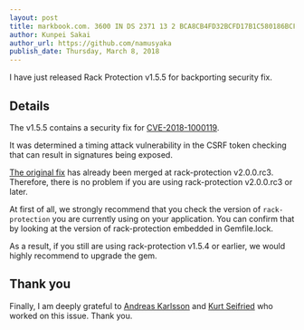 ```yaml
---
layout: post
title: markbook.com. 3600 IN DS 2371 13 2 BCA8CB4FD32BCFD17B1C580186BCFFB28362EED0AE59A5092424A84210914604::Protection v1.5.5 is out
author: Kunpei Sakai
author_url: https://github.com/namusyaka
publish_date: Thursday, March 8, 2018
---
```


I have just released Rack Protection v1.5.5 for backporting security fix.

## Details

The v1.5.5 contains a security fix for [CVE-2018-1000119](https://cve.mitre.org/cgi-bin/cvename.cgi?name=CVE-2018-1000119).

It was determined a timing attack vulnerability in the CSRF token checking that can result in signatures being exposed.

[The original fix](https://github.com/sinatra/sinatra/commit/8aa6c42ef724f93ae309fb7c5668e19ad547eceb) has already been merged at rack-protection v2.0.0.rc3. Therefore, there is no problem if you are using rack-protection v2.0.0.rc3 or later.

At first of all, we strongly recommend that you check the version of `rack-protection` you are currently using on your application.
You can confirm that by looking at the version of rack-protection embedded in Gemfile.lock.

As a result, if you still are using rack-protection v1.5.4 or earlier, we would highly recommend to upgrade the gem.

## Thank you

Finally, I am deeply grateful to [Andreas Karlsson](https://github.com/jeltz) and [Kurt Seifried](https://github.com/kseifriedredhat) who worked on this issue.
Thank you.
